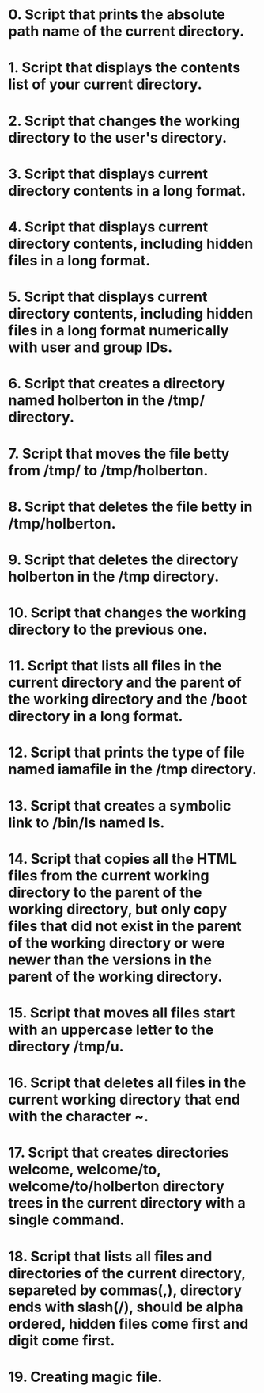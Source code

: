 # 0. Script that prints the absolute path name of the current directory.
# 1. Script that displays the contents list of your current directory.
# 2. Script that changes the working directory to the user's directory.
# 3. Script that displays current directory contents in a long format.
# 4. Script that displays current directory contents, including hidden files in a long format.
# 5. Script that displays current directory contents, including hidden files in a long format numerically with user and group IDs.
# 6. Script that creates a directory named holberton in the /tmp/ directory.
# 7. Script that moves the file betty from /tmp/ to /tmp/holberton.
# 8. Script that deletes the file betty in /tmp/holberton.
# 9. Script that deletes the directory holberton in the /tmp directory.
# 10. Script that changes the working directory to the previous one.
# 11. Script that lists all files in the current directory and the parent of the working directory and the /boot directory in a long format.
# 12. Script that prints the type of file named iamafile in the /tmp directory.
# 13. Script that creates a symbolic link to /bin/ls named __ls__.
# 14. Script that copies all the HTML files from the current working directory to the parent of the working directory, but only copy files that did not exist in the parent of the working directory or were newer than the versions in the parent of the working directory.
# 15. Script that moves all files start with an uppercase letter to the directory /tmp/u.
# 16. Script that deletes all files in the current working directory that end with the character ~.
# 17. Script that creates directories welcome, welcome/to, welcome/to/holberton directory trees in the current directory with a single command.
# 18. Script that lists all files and directories of the current directory, separeted by commas(,), directory ends with slash(/), should be alpha ordered, hidden files come first and digit come first.
# 19. Creating magic file. 
